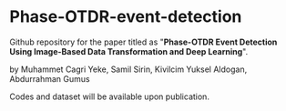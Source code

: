 # Phase-OTDR-event-detection


Github repository for the paper titled as "**Phase-OTDR Event Detection Using Image-Based Data Transformation and Deep Learning**". 

by Muhammet Cagri Yeke, Samil Sirin, Kivilcim Yuksel Aldogan, Abdurrahman Gumus

Codes and dataset will be available upon publication. 
